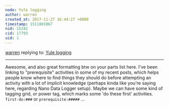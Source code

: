 ```yaml
---
node: Yule logging
author: warren
created_at: 2017-11-27 16:44:27 +0000
timestamp: 1511801067
nid: 15242
cid: 17793
uid: 1
---
```




[warren](../profile/warren) replying to: [Yule logging](../notes/cfastie/11-27-2017/yule-logging)

----
Awesome, and also great formatting btw on your parts list here. I've been linking to "prerequisite" activities in some of my recent posts, which helps people know where to find things they should do before attempting an activity with a lot of implicit knowledge (perhaps kinda like you're saying here, regarding Nano Data Logger setup). Maybe we can have some kind of tagging grid, or power tag, which marks some 'do these first' activities. `first-do:###` or `prerequisite:#####` ...